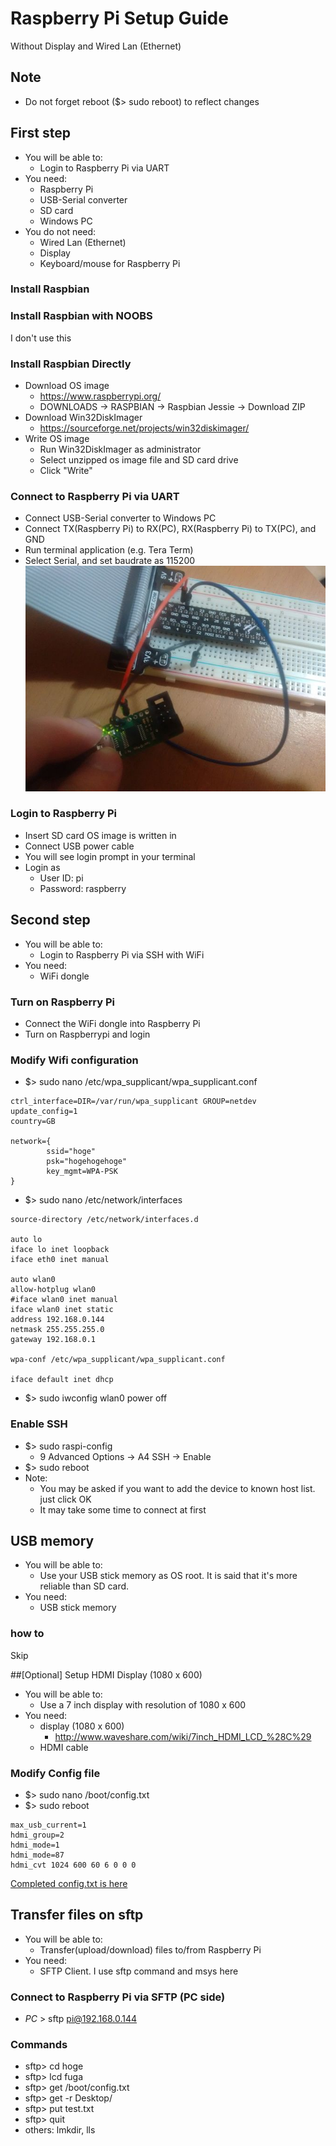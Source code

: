 # Raspberry Pi Setup Guide
Without Display and Wired Lan (Ethernet)

## Note
* Do not forget reboot ($> sudo reboot) to reflect changes

## First step
* You will be able to:
	* Login to Raspberry Pi via UART
* You need:
	* Raspberry Pi
	* USB-Serial converter
	* SD card
	* Windows PC
* You do not need:
	* Wired Lan (Ethernet)
	* Display
	* Keyboard/mouse for Raspberry Pi

### Install Raspbian
### Install Raspbian with NOOBS
I don't use this

### Install Raspbian Directly
* Download OS image
	* https://www.raspberrypi.org/
	* DOWNLOADS -> RASPBIAN -> Raspbian Jessie -> Download ZIP
* Download Win32DiskImager
	* https://sourceforge.net/projects/win32diskimager/
* Write OS image
	* Run Win32DiskImager as administrator
	* Select unzipped os image file and SD card drive
	* Click "Write"

### Connect to Raspberry Pi via UART
* Connect USB-Serial converter to Windows PC
* Connect TX(Raspberry Pi) to RX(PC), RX(Raspberry Pi) to TX(PC), and GND
* Run terminal application (e.g. Tera Term)
* Select Serial, and set baudrate as 115200
![picture](./uart/uart.jpg)

### Login to Raspberry Pi
* Insert SD card OS image is written in
* Connect USB power cable
* You will see login prompt in your terminal
* Login as
	* User ID: pi
	* Password: raspberry


## Second step
* You will be able to:
	* Login to Raspberry Pi via SSH with WiFi
* You need:
	* WiFi dongle

### Turn on Raspberry Pi
* Connect the WiFi dongle into Raspberry Pi
* Turn on Raspberrypi and login

### Modify Wifi configuration
* $> sudo nano /etc/wpa_supplicant/wpa_supplicant.conf
```
ctrl_interface=DIR=/var/run/wpa_supplicant GROUP=netdev
update_config=1
country=GB

network={
        ssid="hoge"
        psk="hogehogehoge"
        key_mgmt=WPA-PSK
}
```

* $> sudo nano /etc/network/interfaces
```
source-directory /etc/network/interfaces.d

auto lo
iface lo inet loopback
iface eth0 inet manual

auto wlan0
allow-hotplug wlan0
#iface wlan0 inet manual
iface wlan0 inet static
address 192.168.0.144
netmask 255.255.255.0
gateway 192.168.0.1

wpa-conf /etc/wpa_supplicant/wpa_supplicant.conf

iface default inet dhcp
```

* $> sudo iwconfig wlan0 power off

### Enable SSH
* $> sudo raspi-config
	* 9 Advanced Options -> A4 SSH -> Enable
* $> sudo reboot
* Note:
	* You may be asked if you want to add the device to known host list. just click OK
	* It may take some time to connect at first

## USB memory
* You will be able to:
	* Use your USB stick memory as OS root. It is said that it's more reliable than SD card.
* You need:
	* USB stick memory
### how to
 Skip

##[Optional] Setup HDMI Display (1080 x 600)
* You will be able to:
	* Use a 7 inch display with resolution of 1080 x 600
* You need:
	* display (1080 x 600)
		* http://www.waveshare.com/wiki/7inch_HDMI_LCD_%28C%29
	* HDMI cable

### Modify Config file
* $> sudo nano /boot/config.txt
* $> sudo reboot
```
max_usb_current=1
hdmi_group=2
hdmi_mode=1
hdmi_mode=87
hdmi_cvt 1024 600 60 6 0 0 0
```
[Completed config.txt is here](display/config.txt)


## Transfer files on sftp
* You will be able to:
	* Transfer(upload/download) files to/from Raspberry Pi
* You need:
	* SFTP Client. I use sftp command and msys here

### Connect to Raspberry Pi via SFTP (PC side)
* $PC$ > sftp pi@192.168.0.144

### Commands
* sftp> cd hoge
* sftp> lcd fuga
* sftp> get /boot/config.txt
* sftp> get -r Desktop/
* sftp> put test.txt
* sftp> quit
* others: lmkdir, lls